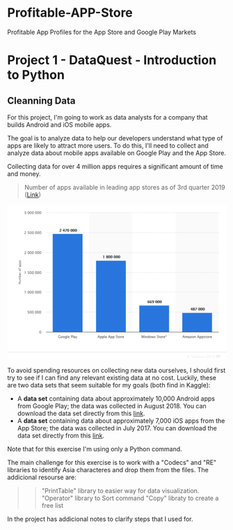 # Profitable-APP-Store
Profitable App Profiles for the App Store and Google Play Markets

# Project 1 - DataQuest - Introduction to Python

## Cleanning Data

For this project, I'm going to work as data analysts for a company that builds Android and iOS mobile apps. 

The goal is to analyze data to help our developers understand what type of apps are likely to attract more users.
To do this, I'll need to collect and analyze data about mobile apps available on Google Play and the App Store.

Collecting data for over 4 million apps requires a significant amount of time and money.

> Number of apps available in leading app stores as of 3rd quarter 2019  ([Link](https://www.statista.com/statistics/276623/number-of-apps-available-in-leading-app-stores/))

![Stat](https://github.com/sandramalaquias/Profitable-APP-Store/blob/master/index.png)

To avoid spending resources on collecting new data ourselves, I should first try to see if I can find any relevant existing data at no cost. Luckily, these are two data sets that seem suitable for my goals (both find in Kaggle):


* A **data set** containing data about approximately 10,000 Android apps from Google Play; the data was collected in August 2018. You can download the data set directly from this [link](https://www.kaggle.com/lava18/google-play-store-apps).
* A **data set** containing data about approximately 7,000 iOS apps from the App Store; the data was collected in July 2017. You can download the data set directly from this [link](https://www.kaggle.com/ramamet4/app-store-apple-data-set-10k-apps).

Note that for this exercise I'm using only a Python command.

The main challenge for this exercise is to work with a "Codecs" and "RE" libraries to identify Asia characteres and drop them from the files. The addicional resourse are:
  >> "PrintTable" library to easier way for data visualization.
  >> "Operator" library to Sort command
  >> "Copy" libraty to create a free list
  
 In the project has addicional notes to clarify steps that I used for.
    

